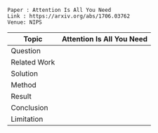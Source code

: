 ```
Paper : Attention Is All You Need
Link : https://arxiv.org/abs/1706.03762
Venue: NIPS
```

| Topic        | Attention Is All You Need |
|--------------|---------------------------------------------------------|
| Question     | |
| Related Work | |
| Solution     | |
| Method       | |
| Result       | |
| Conclusion   | |
| Limitation   | |